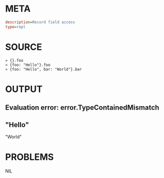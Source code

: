 # META
~~~ini
description=Record field access
type=repl
~~~
# SOURCE
~~~roc
» {}.foo
» {foo: "Hello"}.foo
» {foo: "Hello", bar: "World"}.bar
~~~
# OUTPUT
Evaluation error: error.TypeContainedMismatch
---
"Hello"
---
"World"
# PROBLEMS
NIL
